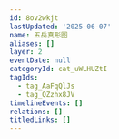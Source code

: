 ```yaml
---
id: 8ov2wkjt
lastUpdated: '2025-06-07'
name: 五岳真形图
aliases: []
layer: 2
eventDate: null
categoryId: cat_uWLHUZtI
tagIds:
  - tag_AaFqQlJs
  - tag_QZzhx8JV
timelineEvents: []
relations: []
titledLinks: []
---
```


